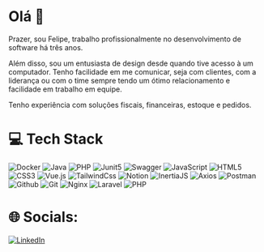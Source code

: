 # Olá 👋

Prazer, sou Felipe, trabalho profissionalmente no desenvolvimento de software há três anos. 

Além disso, sou um entusiasta de design desde quando tive acesso à um computador. Tenho facilidade em me comunicar, seja com clientes, com a liderança ou com o time sempre tendo um ótimo relacionamento e facilidade em trabalho em equipe. 

Tenho experiência com soluções fiscais, financeiras, estoque e pedidos.

# 💻 Tech Stack

![Docker](https://img.shields.io/badge/docker-13161c?style=for-the-badge&logo=docker) ![Java](https://img.shields.io/badge/java-d42300?style=for-the-badge&logo=openjdk)
![PHP](https://img.shields.io/badge/spring-1c1e21?style=for-the-badge&logo=spring) ![Junit5](https://img.shields.io/badge/junit-124000?style=for-the-badge&logo=junit5) ![Swagger](https://img.shields.io/badge/swagger-1c1e21?style=for-the-badge&logo=swagger) ![JavaScript](https://img.shields.io/badge/javascript-%23323330.svg?style=for-the-badge&logo=javascript&logoColor=%23F7DF1E) ![HTML5](https://img.shields.io/badge/html5-%23E34F26.svg?style=for-the-badge&logo=html5&logoColor=white) ![CSS3](https://img.shields.io/badge/css3-%231572B6.svg?style=for-the-badge&logo=css3&logoColor=white) ![Vue.js](https://img.shields.io/badge/vuejs-%2335495e.svg?style=for-the-badge&logo=vuedotjs&logoColor=%234FC08D) ![TailwindCss](https://img.shields.io/badge/tailwindcss-363c4d?style=for-the-badge&logo=tailwindcss) ![Notion](https://img.shields.io/badge/Notion-%23000000.svg?style=for-the-badge&logo=notion&logoColor=white) ![InertiaJS](https://img.shields.io/badge/inertia-edccff?style=for-the-badge&logo=inertia) ![Axios](https://img.shields.io/badge/axios-2b272e?style=for-the-badge&logo=axios) ![Postman](https://img.shields.io/badge/Postman-FF6C37?style=for-the-badge&logo=postman&logoColor=white) ![Github](https://img.shields.io/badge/github-232323?style=for-the-badge&logo=github) ![Git](https://img.shields.io/badge/git-ffcbb3?style=for-the-badge&logo=git) ![Nginx](https://img.shields.io/badge/nginx-313b32?style=for-the-badge&logo=nginx&logoColor=00b51a) ![Laravel](https://img.shields.io/badge/laravel-361918?style=for-the-badge&logo=laravel) ![PHP](https://img.shields.io/badge/php-1c1e21?style=for-the-badge&logo=php) 

# 🌐 Socials:

[![LinkedIn](https://img.shields.io/badge/LinkedIn-%230077B5.svg?logo=linkedin&logoColor=white)](https://linkedin.com/in/felipe-dos-santos-oliveira-b54046214)
